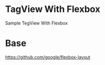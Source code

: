 # TagView With Flexbox

Sample TegView With Flexbox


# Base

https://github.com/google/flexbox-layout
